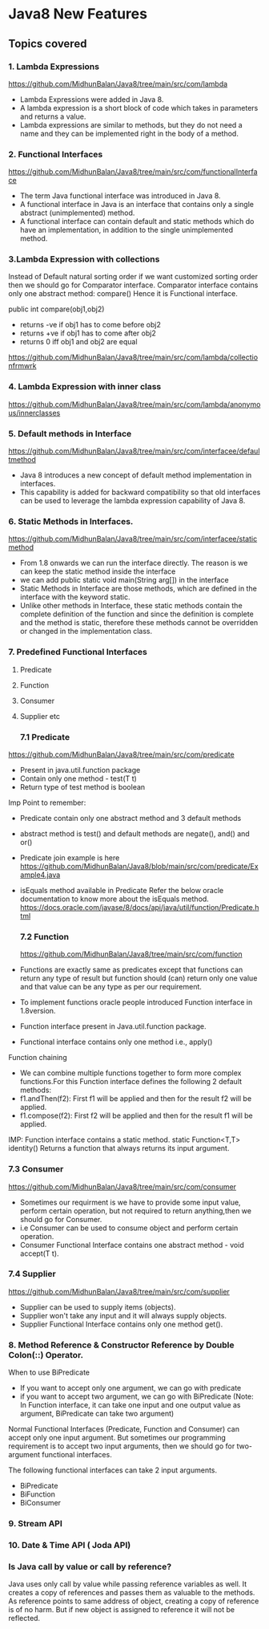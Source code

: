 # Java8 New Features

## Topics covered

### 1. Lambda Expressions

https://github.com/MidhunBalan/Java8/tree/main/src/com/lambda

* Lambda Expressions were added in Java 8. 
* A lambda expression is a short block of code which takes in parameters and returns a value. 
* Lambda expressions are similar to methods, but they do not need a name and they can be implemented right in the body of a method.

### 2. Functional Interfaces

https://github.com/MidhunBalan/Java8/tree/main/src/com/functionalInterface

* The term Java functional interface was introduced in Java 8. 
* A functional interface in Java is an interface that contains only a single abstract (unimplemented) method. 
* A functional interface can contain default and static methods which do have an implementation, in addition to the single unimplemented method.

### 3.Lambda Expression with collections

Instead of Default natural sorting order if we want customized sorting order then we should go for Comparator interface.
Comparator interface contains only one abstract method: compare() Hence it is Functional interface.

public int compare(obj1,obj2)
- returns -ve if obj1 has to come before obj2 
- returns +ve if obj1 has to come after obj2 
- returns 0 iff obj1 and obj2 are equal

https://github.com/MidhunBalan/Java8/tree/main/src/com/lambda/collectionfrmwrk

### 4. Lambda Expression with inner class
https://github.com/MidhunBalan/Java8/tree/main/src/com/lambda/anonymous/innerclasses

### 5. Default methods in Interface
https://github.com/MidhunBalan/Java8/tree/main/src/com/interfacee/defaultmethod

* Java 8 introduces a new concept of default method implementation in interfaces. 
* This capability is added for backward compatibility so that old interfaces can be used to leverage the lambda expression capability of Java 8.

### 6. Static Methods in Interfaces.
https://github.com/MidhunBalan/Java8/tree/main/src/com/interfacee/staticmethod

* From 1.8 onwards we can run the interface directly. The reason is we can keep the static method inside the interface
* we can add public static void main(String arg[]) in the interface
* Static Methods in Interface are those methods, which are defined in the interface with the keyword static. 
* Unlike other methods in Interface, these static methods contain the complete definition of the function and since the definition is complete and the method is static, therefore these methods cannot be overridden or changed in the implementation class.

### 7. Predefined Functional Interfaces
1. Predicate
2. Function
3. Consumer
4. Supplier
etc

    ### 7.1 Predicate
    
https://github.com/MidhunBalan/Java8/tree/main/src/com/predicate

* Present in java.util.function package
* Contain only one method - test(T t)
* Return type of test method is boolean

Imp Point to remember:
* Predicate contain only one abstract method and 3 default methods
* abstract method is test() and default methods are negate(), and() and or()
* Predicate join example is here
https://github.com/MidhunBalan/Java8/blob/main/src/com/predicate/Example4.java
* isEquals method available in Predicate
Refer the below oracle documentation to know more about the isEquals method. 
https://docs.oracle.com/javase/8/docs/api/java/util/function/Predicate.html

  ### 7.2 Function
  https://github.com/MidhunBalan/Java8/tree/main/src/com/function
* Functions are exactly same as predicates except that functions can return any type of result but function should (can) return only one value and that value can be any type as per our requirement.
* To implement functions oracle people introduced Function interface in 1.8version.
* Function interface present in Java.util.function package.
* Functional interface contains only one method i.e., apply()

Function chaining
* We can combine multiple functions together to form more complex functions.For this Function interface defines the following 2 default methods:
* f1.andThen(f2): First f1 will be applied and then for the result f2 will be applied.
* f1.compose(f2): First f2 will be applied and then for the result f1 will be applied.

IMP: 
Function interface contains a static method. static <T> Function<T,T> identity()
Returns a function that always returns its input argument.

  ### 7.3 Consumer
  https://github.com/MidhunBalan/Java8/tree/main/src/com/consumer
  
  * Sometimes our requirment is we have to provide some input value, perform certain operation, but not required to return anything,then we should go for Consumer.
  * i.e Consumer can be used to consume object and perform certain operation.
  * Consumer Functional Interface contains one abstract method - void accept(T t).

  ### 7.4 Supplier
  https://github.com/MidhunBalan/Java8/tree/main/src/com/supplier
  * Supplier can be used to supply items (objects).
  * Supplier won't take any input and it will always supply objects. 
  * Supplier Functional Interface contains only one method get().

### 8. Method Reference & Constructor Reference by Double Colon(::) Operator.
When to use BiPredicate
* If you want to accept only one argument, we can go with predicate
* if you want to accept two argument, we can go with BiPredicate
(Note: In Function interface, it can take one input and one output value as argument, BiPredicate can take two argument)

Normal Functional Interfaces (Predicate, Function and Consumer) can accept only one input argument. But sometimes our programming requirement is to accept two input arguments, then we should go for two-argument functional interfaces.

The following functional interfaces can take 2 input arguments.
* BiPredicate
* BiFunction
* BiConsumer


### 9. Stream API

### 10. Date & Time API ( Joda API)

### Is Java call by value or call by reference?

Java uses only call by value while passing reference variables as well. It creates a copy of references and passes them as valuable to the methods. As reference points to same address of object, creating a copy of reference is of no harm. But if new object is assigned to reference it will not be reflected.

